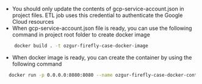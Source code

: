 - You should only update the contents of gcp-service-account.json in project files. ETL job uses this credential to authenticate the Google Cloud resources
- When gcp-service-account.json file is ready, you can use the following command in project root folder to create docker image
```sh
    docker build . -t ozgur-firefly-case-docker-image
```
- When docker image is ready, you can create the container by using the following command
​
```sh
  docker run -p 0.0.0.0:8080:8080 --name ozgur-firefly-case-docker-container ozgur-firefly-case-docker-image:latest
```